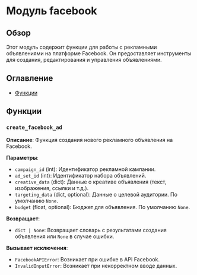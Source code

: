 # Модуль facebook

## Обзор

Этот модуль содержит функции для работы с рекламными объявлениями на платформе Facebook. Он предоставляет инструменты для создания, редактирования и управления объявлениями.

## Оглавление

* [Функции](#функции)


## Функции

### `create_facebook_ad`

**Описание**: Функция создания нового рекламного объявления на Facebook.

**Параметры**:
- `campaign_id` (int): Идентификатор рекламной кампании.
- `ad_set_id` (int): Идентификатор набора объявлений.
- `creative_data` (dict): Данные о креативе объявления (текст, изображения, ссылки и т.д.).
- `targeting_data` (dict, optional): Данные о целевой аудитории. По умолчанию `None`.
- `budget` (float, optional): Бюджет для объявления. По умолчанию `None`.

**Возвращает**:
- `dict | None`: Возвращает словарь с результатами создания объявления или `None` в случае ошибки.

**Вызывает исключения**:
- `FacebookAPIError`: Возникает при ошибке в API Facebook.
- `InvalidInputError`: Возникает при некорректном вводе данных.


```